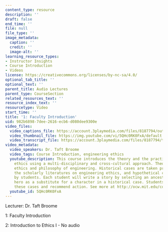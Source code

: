 ```yaml
---
content_type: resource
description: ''
draft: false
end_time: ''
file: null
file_type: ''
image_metadata:
  caption: ''
  credit: ''
  image-alt: ''
learning_resource_types:
- Instructor Insights
- Course Introduction
- Videos
license: https://creativecommons.org/licenses/by-nc-sa/4.0/
optional_tab_title: ''
optional_text: ''
parent_title: Audio Lectures
parent_type: CourseSection
related_resources_text: ''
resource_index_text: ''
resourcetype: Video
start_time: ''
title: '1: Faculty Introduction'
uid: 982b6898-7dee-2616-ecb6-d080dee9300e
video_files:
  video_captions_file: https://account.3playmedia.com/files/8187794/output_formats/51.vtt?transcript_id=24488326&dl=1
  video_thumbnail_file: https://img.youtube.com/vi/5QHc0RK0FxA/default.jpg
  video_transcript_file: https://account.3playmedia.com/files/8187794/transcript.pdf?transcript_id=24488326&dl=1
video_metadata:
  video_speakers: Dr. Taft Broome
  video_tags: Course Introduction, engineering ethics
  youtube_description: This course introduces the theory and the practice of engineering
    ethics using a multi-disciplinary and cross-cultural approach. Theory includes
    ethics and philosophy of engineering. Historical cases are taken primarily from
    the scholarly literatures on engineering ethics, and hypothetical cases are written
    by students. Each student will write a story by selecting an ancestor or mythic
    hero as a substitute for a character in a historical case. Students will compare
    these cases and recommend action. See more at http://ocw.mit.edu/courses/engineering-systems-division/esd-932-engineering-ethics-spring-2006/
  youtube_id: 5QHc0RK0FxA
---
```

Lecturer: Dr. Taft Broome

1: Faculty Introduction

2: Introduction to Ethics I - No audio